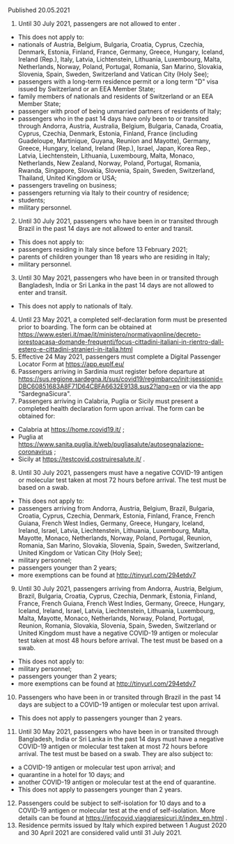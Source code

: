 Published 20.05.2021
1. Until 30 July 2021, passengers are not allowed to enter .
- This does not apply to:
- nationals of Austria, Belgium, Bulgaria, Croatia, Cyprus, Czechia, Denmark, Estonia, Finland, France, Germany, Greece, Hungary, Iceland, Ireland (Rep.), Italy, Latvia, Lichtenstein, Lithuania, Luxembourg, Malta, Netherlands, Norway, Poland, Portugal, Romania, San Marino, Slovakia, Slovenia, Spain, Sweden, Switzerland and Vatican City (Holy See);
- passengers with a long-term residence permit or a long term "D" visa issued by Switzerland or an EEA Member State;
- family members of nationals and residents of Switzerland or an EEA Member State;
- passenger with proof of being unmarried partners of residents of Italy;
- passengers who in the past 14 days have only been to or transited through Andorra, Austria, Australia, Belgium, Bulgaria, Canada, Croatia, Cyprus, Czechia, Denmark, Estonia, Finland, France (including Guadeloupe, Martinique, Guyana, Reunion and Mayotte), Germany, Greece, Hungary, Iceland, Ireland (Rep.), Israel, Japan, Korea Rep., Latvia, Liechtenstein, Lithuania, Luxembourg, Malta, Monaco, Netherlands, New Zealand, Norway, Poland, Portugal, Romania, Rwanda, Singapore, Slovakia, Slovenia, Spain, Sweden, Switzerland, Thailand, United Kingdom or USA;
- passengers traveling on business;
- passengers returning via Italy to their country of residence;
- students;
- military personnel.
2. Until 30 July 2021, passengers who have been in or transited through Brazil in the past 14 days are not allowed to enter and transit.
- This does not apply to:
- passengers residing in Italy since before 13 February 2021;
- parents of children younger than 18 years who are residing in Italy;
- military personnel.
3. Until 30 May 2021, passengers who have been in or transited through Bangladesh, India or Sri Lanka in the past 14 days are not allowed to enter and transit.
- This does not apply to nationals of Italy.
4. Until 23 May 2021, a completed self-declaration form must be presented prior to boarding. The form can be obtained at <a href="https://www.esteri.it/mae/it/ministero/normativaonline/decreto-iorestoacasa-domande-frequenti/focus-cittadini-italiani-in-rientro-dall-estero-e-cittadini-stranieri-in-italia.html">https://www.esteri.it/mae/it/ministero/normativaonline/decreto-iorestoacasa-domande-frequenti/focus-cittadini-italiani-in-rientro-dall-estero-e-cittadini-stranieri-in-italia.html</a> 
5. Effective 24 May 2021, passengers must complete a Digital Passenger Locator Form at <a href="https://app.euplf.eu/">https://app.euplf.eu/</a> 
6. Passengers arriving in Sardinia must register before departure at <a href="https://sus.regione.sardegna.it/sus/covid19/regimbarco/init;jsessionid=DBC60851683A8F71D64CBFA6632E9138.sus2?lang=en">https://sus.regione.sardegna.it/sus/covid19/regimbarco/init;jsessionid=DBC60851683A8F71D64CBFA6632E9138.sus2?lang=en</a> or via the app "SardegnaSicura".
7. Passengers arriving in Calabria, Puglia or Sicily must present a completed health declaration form upon arrival. The form can be obtained for:
- Calabria at <a href="https://home.rcovid19.it/">https://home.rcovid19.it/</a> ;
- Puglia at <a href="https://www.sanita.puglia.it/web/pugliasalute/autosegnalazione-coronavirus">https://www.sanita.puglia.it/web/pugliasalute/autosegnalazione-coronavirus</a> ;
- Sicily at <a href="https://testcovid.costruiresalute.it/">https://testcovid.costruiresalute.it/</a> .
8. Until 30 July 2021, passengers must have a negative COVID-19 antigen or molecular test taken at most 72 hours before arrival. The test must be based on a swab.
- This does not apply to:
- passengers arriving from Andorra, Austria, Belgium, Brazil, Bulgaria, Croatia, Cyprus, Czechia, Denmark, Estonia, Finland, France, French Guiana, French West Indies, Germany, Greece, Hungary, Iceland, Ireland, Israel, Latvia, Liechtenstein, Lithuania, Luxembourg, Malta, Mayotte, Monaco, Netherlands, Norway, Poland, Portugal, Reunion, Romania, San Marino, Slovakia, Slovenia, Spain, Sweden, Switzerland, United Kingdom or Vatican City (Holy See);
- military personnel;
- passengers younger than 2 years;
- more exemptions can be found at <a href="http://tinyurl.com/294etdv7">http://tinyurl.com/294etdv7</a> 
9. Until 30 July 2021, passengers arriving from Andorra, Austria, Belgium, Brazil, Bulgaria, Croatia, Cyprus, Czechia, Denmark, Estonia, Finland, France, French Guiana, French West Indies, Germany, Greece, Hungary, Iceland, Ireland, Israel, Latvia, Liechtenstein, Lithuania, Luxembourg, Malta, Mayotte, Monaco, Netherlands, Norway, Poland, Portugal, Reunion, Romania, Slovakia, Slovenia, Spain, Sweden, Switzerland or United Kingdom must have a negative COVID-19 antigen or molecular test taken at most 48 hours before arrival. The test must be based on a swab.
- This does not apply to:
- military personnel;
- passengers younger than 2 years;
- more exemptions can be found at <a href="http://tinyurl.com/294etdv7">http://tinyurl.com/294etdv7</a> 
10. Passengers who have been in or transited through Brazil in the past 14 days are subject to a COVID-19 antigen or molecular test upon arrival.
- This does not apply to passengers younger than 2 years.
11. Until 30 May 2021, passengers who have been in or transited through Bangladesh, India or Sri Lanka in the past 14 days must have a negative COVID-19 antigen or molecular test taken at most 72 hours before arrival. The test must be based on a swab. They are also subject to:
- a COVID-19 antigen or molecular test upon arrival; and
- quarantine in a hotel for 10 days; and
- another COVID-19 antigen or molecular test at the end of quarantine.
- This does not apply to passengers younger than 2 years.
12. Passengers could be subject to self-isolation for 10 days and to a COVID-19 antigen or molecular test at the end of self-isolation. More details can be found at <a href="https://infocovid.viaggiaresicuri.it/index_en.html">https://infocovid.viaggiaresicuri.it/index_en.html</a> .
13. Residence permits issued by Italy which expired between 1 August 2020 and 30 April 2021 are considered valid until 31 July 2021.

